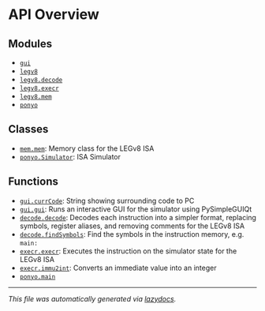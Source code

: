 <!-- markdownlint-disable -->

# API Overview

## Modules

- [`gui`](./gui.md#module-gui)
- [`legv8`](./legv8.md#module-legv8)
- [`legv8.decode`](./legv8.decode.md#module-legv8decode)
- [`legv8.execr`](./legv8.execr.md#module-legv8execr)
- [`legv8.mem`](./legv8.mem.md#module-legv8mem)
- [`ponyo`](./ponyo.md#module-ponyo)

## Classes

- [`mem.mem`](./legv8.mem.md#class-mem): Memory class for the LEGv8 ISA
- [`ponyo.Simulator`](./ponyo.md#class-simulator): ISA Simulator

## Functions

- [`gui.currCode`](./gui.md#function-currcode): String showing surrounding code to PC
- [`gui.gui`](./gui.md#function-gui): Runs an interactive GUI for the simulator using PySimpleGUIQt
- [`decode.decode`](./legv8.decode.md#function-decode): Decodes each instruction into a simpler format, replacing symbols, register aliases, and removing comments for the LEGv8 ISA
- [`decode.findSymbols`](./legv8.decode.md#function-findsymbols): Find the symbols in the instruction memory, e.g. `main:`
- [`execr.execr`](./legv8.execr.md#function-execr): Executes the instruction on the simulator state for the LEGv8 ISA
- [`execr.immu2int`](./legv8.execr.md#function-immu2int): Converts an immediate value into an integer
- [`ponyo.main`](./ponyo.md#function-main)


---

_This file was automatically generated via [lazydocs](https://github.com/ml-tooling/lazydocs)._
